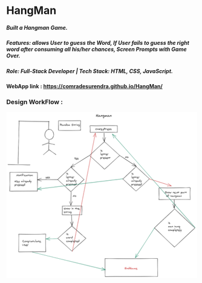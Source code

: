 # HangMan

##### Built a Hangman Game.
##### Features: allows User to guess the Word, If User fails to guess the right word after consuming all his/her chances, Screen Prompts with Game Over.
##### Role: Full-Stack Developer | Tech Stack: HTML, CSS, JavaScript.
#### WebApp link : https://comradesurendra.github.io/HangMan/

### Design WorkFlow :

![alt text](https://raw.githubusercontent.com/comradesurendra/HangMan/master/flowChart.png)
